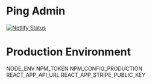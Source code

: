# Ping Admin

[![Netlify Status](https://api.netlify.com/api/v1/badges/12980c82-4e75-4e7b-9b9d-f3990750d2a6/deploy-status)](https://app.netlify.com/sites/ping-admin/deploys)

# Production Environment

NODE_ENV
NPM_TOKEN
NPM_CONFIG_PRODUCTION
REACT_APP_API_URL
REACT_APP_STRIPE_PUBLIC_KEY
